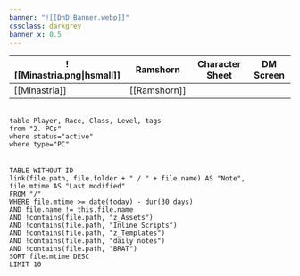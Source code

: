 ```yaml
---
banner: "![[DnD_Banner.webp]]"
cssclass: darkgrey
banner_x: 0.5
---
```


|![[Minastria.png\|hsmall]] | Ramshorn     | Character Sheet | DM Screen |
| ------------- | ------------ | --------------- | --------- |
| [[Minastria]] | [[Ramshorn]] |                 |           |

######
```dataview
table Player, Race, Class, Level, tags
from "2. PCs"
where status="active"
where type="PC"
```

######
```dataview  
TABLE WITHOUT ID  
link(file.path, file.folder + " / " + file.name) AS "Note",  
file.mtime AS "Last modified"  
FROM "/"  
WHERE file.mtime >= date(today) - dur(30 days)  
AND file.name != this.file.name  
AND !contains(file.path, "z_Assets")  
AND !contains(file.path, "Inline Scripts")  
AND !contains(file.path, "z_Templates")  
AND !contains(file.path, "daily notes")  
AND !contains(file.path, "BRAT")  
SORT file.mtime DESC  
LIMIT 10  
```




